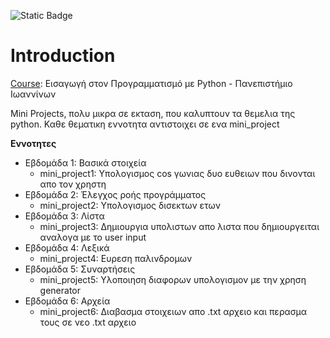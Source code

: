![Static Badge](https://img.shields.io/badge/Python-blue?logo=python&logoColor=yellow)
# Introduction
[Course](https://coursity.gr/courses/course-v1:UOI+Prog1+2024_T1/course/): Εισαγωγή στον Προγραμματισμό με Python - Πανεπιστήμιο Ιωαννίνων

Mini Projects, πολυ μικρα σε εκταση, που καλυπτουν τα θεμελια της python.
Καθε θεματικη εννοτητα αντιστοιχει σε ενα mini_project

**Εννοτητες**
 - Εβδομάδα 1: Βασικά στοιχεία
   - mini_project1: Υπολογισμος cos γωνιας δυο ευθειων που δινονται απο τον χρηστη
 - Εβδομάδα 2: Έλεγχος ροής προγράμματος
   - mini_project2: Υπολογισμος δισεκτων ετων
 - Εβδομάδα 3: Λίστα
   - mini_project3: Δημιουργια υπολιστων απο λιστα που δημιουργειται αναλογα με το user input
 - Εβδομάδα 4: Λεξικά
   - mini_project4: Ευρεση παλινδρομων
 - Εβδομάδα 5: Συναρτήσεις
   - mini_project5: Υλοποιηση διαφορων υπολογισμον με την χρηση generator 
 - Εβδομάδα 6: Αρχεία
   - mini_project6: Διαβασμα στοιχειων απο .txt αρχειο και περασμα τους σε νεο .txt αρχειο

